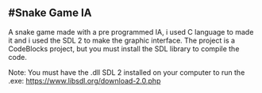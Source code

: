 ﻿#Snake Game IA
 ---------------------------------------------------------------
A snake game made with a pre programmed IA, i used C language to made it and i used the SDL 2 to make the graphic interface.
The project is a CodeBlocks project, but you must install the SDL library to compile the code.

Note:
You must have the .dll SDL 2 installed on your computer to run the .exe:
https://www.libsdl.org/download-2.0.php
